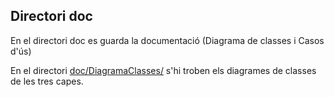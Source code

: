 ## Directori doc

En el directori doc es guarda la documentació (Diagrama de classes i Casos d'ús)

En el directori [doc/DiagramaClasses/](doc/DiagramaClasses/) s'hi troben els diagrames de classes de les tres capes.